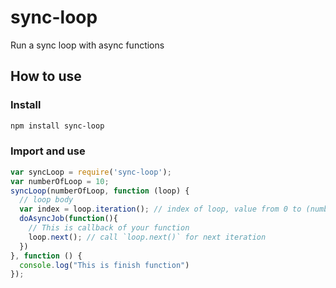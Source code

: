 # sync-loop
Run a sync loop with async functions

## How to use

### Install
```bash
npm install sync-loop
```

### Import and use
```javascript
var syncLoop = require('sync-loop');
var numberOfLoop = 10;
syncLoop(numberOfLoop, function (loop) {
  // loop body
  var index = loop.iteration(); // index of loop, value from 0 to (numberOfLoop - 1)
  doAsyncJob(function(){
    // This is callback of your function
    loop.next(); // call `loop.next()` for next iteration
  })
}, function () {
  console.log("This is finish function")
});
```

